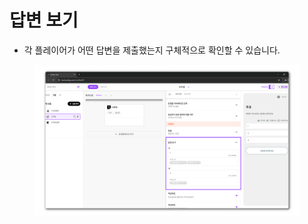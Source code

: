 # 답변 보기

* 각 플레이어가 어떤 답변을 제출했는지 구체적으로 확인할 수 있습니다.

<figure><img src="../../.gitbook/assets/r9.png" alt=""><figcaption></figcaption></figure>

